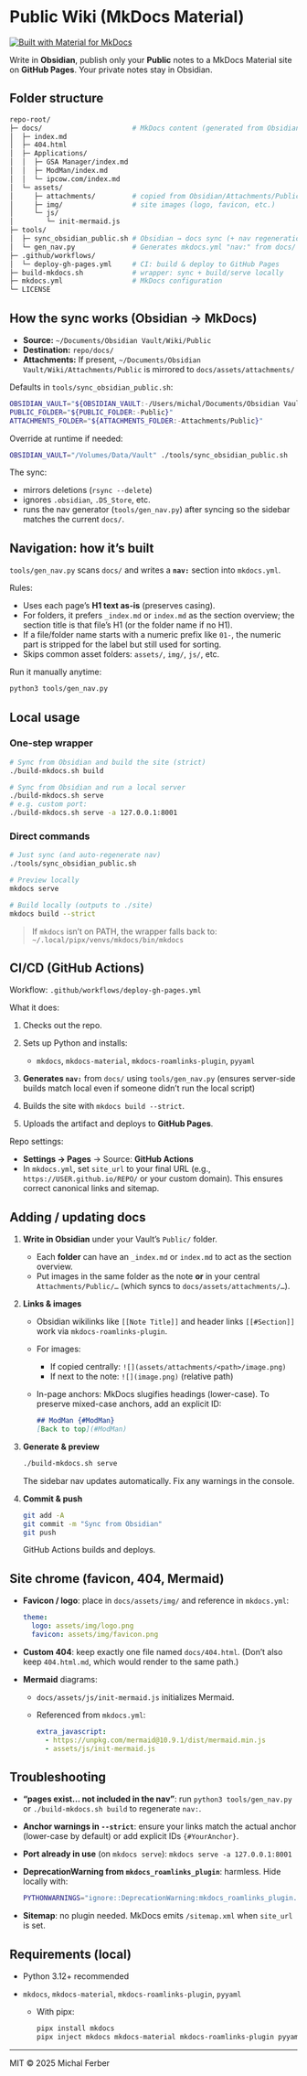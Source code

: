 # Public Wiki (MkDocs Material)

[![Built with Material for MkDocs](https://img.shields.io/badge/Material_for_MkDocs-526CFE?style=for-the-badge&logo=MaterialForMkDocs&logoColor=white)](https://squidfunk.github.io/mkdocs-material/)

Write in **Obsidian**, publish only your **Public** notes to a MkDocs Material site on **GitHub Pages**. Your private notes stay in Obsidian.

## Folder structure

```bash
repo-root/
├─ docs/                      # MkDocs content (generated from Obsidian/Public)
│  ├─ index.md
│  ├─ 404.html
│  ├─ Applications/
│  │  ├─ GSA Manager/index.md
│  │  ├─ ModMan/index.md
│  │  └─ ipcow.com/index.md
│  └─ assets/
│     ├─ attachments/         # copied from Obsidian/Attachments/Public
│     ├─ img/                 # site images (logo, favicon, etc.)
│     └─ js/
│        └─ init-mermaid.js
├─ tools/
│  ├─ sync_obsidian_public.sh # Obsidian → docs sync (+ nav regeneration)
│  └─ gen_nav.py              # Generates mkdocs.yml "nav:" from docs/
├─ .github/workflows/
│  └─ deploy-gh-pages.yml     # CI: build & deploy to GitHub Pages
├─ build-mkdocs.sh            # wrapper: sync + build/serve locally
├─ mkdocs.yml                 # MkDocs configuration
└─ LICENSE
```

## How the sync works (Obsidian → MkDocs)

* **Source:** `~/Documents/Obsidian Vault/Wiki/Public`
* **Destination:** `repo/docs/`
* **Attachments:** If present, `~/Documents/Obsidian Vault/Wiki/Attachments/Public` is mirrored to `docs/assets/attachments/`

Defaults in `tools/sync_obsidian_public.sh`:

```bash
OBSIDIAN_VAULT="${OBSIDIAN_VAULT:-/Users/michal/Documents/Obsidian Vault/Wiki}"
PUBLIC_FOLDER="${PUBLIC_FOLDER:-Public}"
ATTACHMENTS_FOLDER="${ATTACHMENTS_FOLDER:-Attachments/Public}"
```

Override at runtime if needed:

```bash
OBSIDIAN_VAULT="/Volumes/Data/Vault" ./tools/sync_obsidian_public.sh
```

The sync:

* mirrors deletions (`rsync --delete`)
* ignores `.obsidian`, `.DS_Store`, etc.
* runs the nav generator (`tools/gen_nav.py`) after syncing so the sidebar matches the current `docs/`.

## Navigation: how it’s built

`tools/gen_nav.py` scans `docs/` and writes a **`nav:`** section into `mkdocs.yml`.

Rules:

* Uses each page’s **H1 text as-is** (preserves casing).
* For folders, it prefers `_index.md` or `index.md` as the section overview; the section title is that file’s H1 (or the folder name if no H1).
* If a file/folder name starts with a numeric prefix like `01-`, the numeric part is stripped for the label but still used for sorting.
* Skips common asset folders: `assets/`, `img/`, `js/`, etc.

Run it manually anytime:

```bash
python3 tools/gen_nav.py
```

## Local usage

### One-step wrapper

```bash
# Sync from Obsidian and build the site (strict)
./build-mkdocs.sh build

# Sync from Obsidian and run a local server
./build-mkdocs.sh serve
# e.g. custom port:
./build-mkdocs.sh serve -a 127.0.0.1:8001
```

### Direct commands

```bash
# Just sync (and auto-regenerate nav)
./tools/sync_obsidian_public.sh

# Preview locally
mkdocs serve

# Build locally (outputs to ./site)
mkdocs build --strict
```

> If `mkdocs` isn’t on PATH, the wrapper falls back to:
> `~/.local/pipx/venvs/mkdocs/bin/mkdocs`

## CI/CD (GitHub Actions)

Workflow: `.github/workflows/deploy-gh-pages.yml`

What it does:

1. Checks out the repo.
2. Sets up Python and installs:

   * `mkdocs`, `mkdocs-material`, `mkdocs-roamlinks-plugin`, `pyyaml`
3. **Generates `nav:`** from `docs/` using `tools/gen_nav.py`
   (ensures server-side builds match local even if someone didn’t run the local script)
4. Builds the site with `mkdocs build --strict`.
5. Uploads the artifact and deploys to **GitHub Pages**.

Repo settings:

* **Settings → Pages** → Source: **GitHub Actions**
* In `mkdocs.yml`, set `site_url` to your final URL (e.g., `https://USER.github.io/REPO/` or your custom domain). This ensures correct canonical links and sitemap.

## Adding / updating docs

1. **Write in Obsidian** under your Vault’s `Public/` folder.

   * Each **folder** can have an `_index.md` or `index.md` to act as the section overview.
   * Put images in the same folder as the note **or** in your central `Attachments/Public/…` (which syncs to `docs/assets/attachments/…`).

2. **Links & images**

   * Obsidian wikilinks like `[[Note Title]]` and header links `[[#Section]]` work via `mkdocs-roamlinks-plugin`.
   * For images:

     * If copied centrally: `![](assets/attachments/<path>/image.png)`
     * If next to the note: `![](image.png)` (relative path)
   * In-page anchors: MkDocs slugifies headings (lower-case). To preserve mixed-case anchors, add an explicit ID:

     ```md
     ## ModMan {#ModMan}
     [Back to top](#ModMan)
     ```

3. **Generate & preview**

   ```bash
   ./build-mkdocs.sh serve
   ```

   The sidebar nav updates automatically. Fix any warnings in the console.

4. **Commit & push**

   ```bash
   git add -A
   git commit -m "Sync from Obsidian"
   git push
   ```

   GitHub Actions builds and deploys.

## Site chrome (favicon, 404, Mermaid)

* **Favicon / logo**: place in `docs/assets/img/` and reference in `mkdocs.yml`:

  ```yaml
  theme:
    logo: assets/img/logo.png
    favicon: assets/img/favicon.png
  ```

* **Custom 404**: keep exactly one file named `docs/404.html`.
  (Don’t also keep `404.html.md`, which would render to the same path.)
* **Mermaid** diagrams:

  * `docs/assets/js/init-mermaid.js` initializes Mermaid.
  * Referenced from `mkdocs.yml`:

    ```yaml
    extra_javascript:
      - https://unpkg.com/mermaid@10.9.1/dist/mermaid.min.js
      - assets/js/init-mermaid.js
    ```

## Troubleshooting

* **“pages exist… not included in the nav”**: run `python3 tools/gen_nav.py` or `./build-mkdocs.sh build` to regenerate `nav:`.
* **Anchor warnings in `--strict`**: ensure your links match the actual anchor (lower-case by default) or add explicit IDs `{#YourAnchor}`.
* **Port already in use** (on `mkdocs serve`):
  `mkdocs serve -a 127.0.0.1:8001`
* **DeprecationWarning from `mkdocs_roamlinks_plugin`**: harmless. Hide locally with:

  ```bash
  PYTHONWARNINGS="ignore::DeprecationWarning:mkdocs_roamlinks_plugin.plugin" mkdocs serve
  ```

* **Sitemap**: no plugin needed. MkDocs emits `/sitemap.xml` when `site_url` is set.

## Requirements (local)

* Python 3.12+ recommended
* `mkdocs`, `mkdocs-material`, `mkdocs-roamlinks-plugin`, `pyyaml`

  * With pipx:

    ```bash
    pipx install mkdocs
    pipx inject mkdocs mkdocs-material mkdocs-roamlinks-plugin pyyaml
    ```

---

MIT © 2025 Michal Ferber
